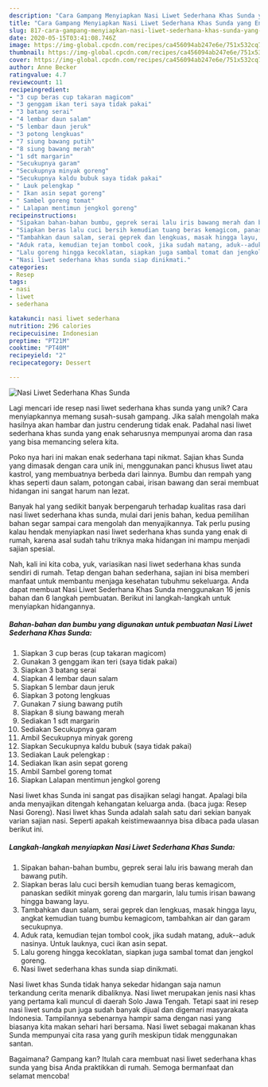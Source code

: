 ```yaml
---
description: "Cara Gampang Menyiapkan Nasi Liwet Sederhana Khas Sunda yang Enak Banget"
title: "Cara Gampang Menyiapkan Nasi Liwet Sederhana Khas Sunda yang Enak Banget"
slug: 817-cara-gampang-menyiapkan-nasi-liwet-sederhana-khas-sunda-yang-enak-banget
date: 2020-05-15T03:41:08.746Z
image: https://img-global.cpcdn.com/recipes/ca456094ab247e6e/751x532cq70/nasi-liwet-sederhana-khas-sunda-foto-resep-utama.jpg
thumbnail: https://img-global.cpcdn.com/recipes/ca456094ab247e6e/751x532cq70/nasi-liwet-sederhana-khas-sunda-foto-resep-utama.jpg
cover: https://img-global.cpcdn.com/recipes/ca456094ab247e6e/751x532cq70/nasi-liwet-sederhana-khas-sunda-foto-resep-utama.jpg
author: Anne Becker
ratingvalue: 4.7
reviewcount: 11
recipeingredient:
- "3 cup beras cup takaran magicom"
- "3 genggam ikan teri saya tidak pakai"
- "3 batang serai"
- "4 lembar daun salam"
- "5 lembar daun jeruk"
- "3 potong lengkuas"
- "7 siung bawang putih"
- "8 siung bawang merah"
- "1 sdt margarin"
- "Secukupnya garam"
- "Secukupnya minyak goreng"
- "Secukupnya kaldu bubuk saya tidak pakai"
- " Lauk pelengkap "
- " Ikan asin sepat goreng"
- " Sambel goreng tomat"
- " Lalapan mentimun jengkol goreng"
recipeinstructions:
- "Sipakan bahan-bahan bumbu, geprek serai lalu iris bawang merah dan bawang putih."
- "Siapkan beras lalu cuci bersih kemudian tuang beras kemagicom, panaskan sedikit minyak goreng dan margarin, lalu tumis irisan bawang hingga bawang layu."
- "Tambahkan daun salam, serai geprek dan lengkuas, masak hingga layu, angkat kemudian tuang bumbu kemagicom, tambahkan air dan garam secukupnya."
- "Aduk rata, kemudian tejan tombol cook, jika sudah matang, aduk--aduk nasinya. Untuk lauknya, cuci ikan asin sepat."
- "Lalu goreng hingga kecoklatan, siapkan juga sambal tomat dan jengkol goreng."
- "Nasi liwet sederhana khas sunda siap dinikmati."
categories:
- Resep
tags:
- nasi
- liwet
- sederhana

katakunci: nasi liwet sederhana 
nutrition: 296 calories
recipecuisine: Indonesian
preptime: "PT21M"
cooktime: "PT40M"
recipeyield: "2"
recipecategory: Dessert

---
```



![Nasi Liwet Sederhana Khas Sunda](https://img-global.cpcdn.com/recipes/ca456094ab247e6e/751x532cq70/nasi-liwet-sederhana-khas-sunda-foto-resep-utama.jpg)

Lagi mencari ide resep nasi liwet sederhana khas sunda yang unik? Cara menyiapkannya memang susah-susah gampang. Jika salah mengolah maka hasilnya akan hambar dan justru cenderung tidak enak. Padahal nasi liwet sederhana khas sunda yang enak seharusnya mempunyai aroma dan rasa yang bisa memancing selera kita.

Poko nya hari ini makan enak sederhana tapi nikmat. Sajian khas Sunda yang dimasak dengan cara unik ini, menggunakan panci khusus liwet atau kastrol, yang membuatnya berbeda dari lainnya. Bumbu dan rempah yang khas seperti daun salam, potongan cabai, irisan bawang dan serai membuat hidangan ini sangat harum nan lezat.

Banyak hal yang sedikit banyak berpengaruh terhadap kualitas rasa dari nasi liwet sederhana khas sunda, mulai dari jenis bahan, kedua pemilihan bahan segar sampai cara mengolah dan menyajikannya. Tak perlu pusing kalau hendak menyiapkan nasi liwet sederhana khas sunda yang enak di rumah, karena asal sudah tahu triknya maka hidangan ini mampu menjadi sajian spesial.


Nah, kali ini kita coba, yuk, variasikan nasi liwet sederhana khas sunda sendiri di rumah. Tetap dengan bahan sederhana, sajian ini bisa memberi manfaat untuk membantu menjaga kesehatan tubuhmu sekeluarga. Anda dapat membuat Nasi Liwet Sederhana Khas Sunda menggunakan 16 jenis bahan dan 6 langkah pembuatan. Berikut ini langkah-langkah untuk menyiapkan hidangannya.

<!--inarticleads1-->

##### Bahan-bahan dan bumbu yang digunakan untuk pembuatan Nasi Liwet Sederhana Khas Sunda:

1. Siapkan 3 cup beras (cup takaran magicom)
1. Gunakan 3 genggam ikan teri (saya tidak pakai)
1. Siapkan 3 batang serai
1. Siapkan 4 lembar daun salam
1. Siapkan 5 lembar daun jeruk
1. Siapkan 3 potong lengkuas
1. Gunakan 7 siung bawang putih
1. Siapkan 8 siung bawang merah
1. Sediakan 1 sdt margarin
1. Sediakan Secukupnya garam
1. Ambil Secukupnya minyak goreng
1. Siapkan Secukupnya kaldu bubuk (saya tidak pakai)
1. Sediakan  Lauk pelengkap :
1. Sediakan  Ikan asin sepat goreng
1. Ambil  Sambel goreng tomat
1. Siapkan  Lalapan mentimun jengkol goreng


Nasi liwet khas Sunda ini sangat pas disajikan selagi hangat. Apalagi bila anda menyajikan ditengah kehangatan keluarga anda. (baca juga: Resep Nasi Goreng). Nasi liwet khas Sunda adalah salah satu dari sekian banyak varian sajian nasi. Seperti apakah keistimewaannya bisa dibaca pada ulasan berikut ini. 

<!--inarticleads2-->

##### Langkah-langkah menyiapkan Nasi Liwet Sederhana Khas Sunda:

1. Sipakan bahan-bahan bumbu, geprek serai lalu iris bawang merah dan bawang putih.
1. Siapkan beras lalu cuci bersih kemudian tuang beras kemagicom, panaskan sedikit minyak goreng dan margarin, lalu tumis irisan bawang hingga bawang layu.
1. Tambahkan daun salam, serai geprek dan lengkuas, masak hingga layu, angkat kemudian tuang bumbu kemagicom, tambahkan air dan garam secukupnya.
1. Aduk rata, kemudian tejan tombol cook, jika sudah matang, aduk--aduk nasinya. Untuk lauknya, cuci ikan asin sepat.
1. Lalu goreng hingga kecoklatan, siapkan juga sambal tomat dan jengkol goreng.
1. Nasi liwet sederhana khas sunda siap dinikmati.


Nasi liwet khas Sunda tidak hanya sekedar hidangan saja namun terkandung cerita menarik dibaliknya. Nasi liwet merupakan jenis nasi khas yang pertama kali muncul di daerah Solo Jawa Tengah. Tetapi saat ini resep nasi liwet sunda pun juga sudah banyak dijual dan digemari masyarakata Indonesia. Tampilannya sebenarnya hampir sama dengan nasi yang biasanya kita makan sehari hari bersama. Nasi liwet sebagai makanan khas Sunda mempunyai cita rasa yang gurih meskipun tidak menggunakan santan. 

Bagaimana? Gampang kan? Itulah cara membuat nasi liwet sederhana khas sunda yang bisa Anda praktikkan di rumah. Semoga bermanfaat dan selamat mencoba!
